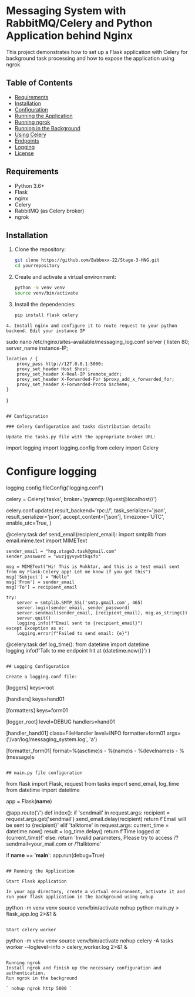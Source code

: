# Messaging System with RabbitMQ/Celery and Python Application behind Nginx

This project demonstrates how to set up a Flask application with Celery for background task processing and how to expose the application using ngrok.

## Table of Contents

- [Requirements](#requirements)
- [Installation](#installation)
- [Configuration](#configuration)
- [Running the Application](#running-the-application)
- [Running ngrok](#running-ngrok)
- [Running in the Background](#running-in-the-background)
- [Using Celery](#using-celery)
- [Endpoints](#endpoints)
- [Logging](#logging)
- [License](#license)

## Requirements

- Python 3.6+
- Flask
- nginx
- Celery
- RabbitMQ (as Celery broker)
- ngrok

## Installation

1. Clone the repository:

    ```bash
    git clone https://github.com/Babbexx-22/Stage-3-HNG.git
    cd yourrepository
    ```

2. Create and activate a virtual environment:

    ```bash
    python -m venv venv
    source venv/bin/activate 
    ```

3. Install the dependencies:

    ```bash
    pip install flask celery
  ```
4. Install nginx and configure it to route request to your python backend. Edit your instance IP

```
sudo nano /etc/nginx/sites-available/messaging_log.conf
server {
    listen 80;
    server_name instance-IP;

    location / {
        proxy_pass http://127.0.0.1:5000;
        proxy_set_header Host $host;
        proxy_set_header X-Real-IP $remote_addr;
        proxy_set_header X-Forwarded-For $proxy_add_x_forwarded_for;
        proxy_set_header X-Forwarded-Proto $scheme;
    }
}

```

## Configuration

### Celery Configuration and tasks distribution details

Update the tasks.py file with the appropriate broker URL:

```
import logging
import logging.config
from celery import Celery

# Configure logging
logging.config.fileConfig('logging.conf')

celery = Celery('tasks', broker='pyamqp://guest@localhost//')

celery.conf.update(
    result_backend='rpc://',
    task_serializer='json',
    result_serializer='json',
    accept_content=['json'],
    timezone='UTC',
    enable_utc=True,
)

@celery.task
def send_email(recipient_email):
    import smtplib
    from email.mime.text import MIMEText

    sender_email = "hng.stage3.task@gmail.com"
    sender_password = "wuzjgyvywbtkqsfo"

    msg = MIMEText("Hi! This is Mukhtar, and this is a test email sent from my Flask-Celery app! Let me know if you got this")
    msg['Subject'] = "Hello"
    msg['From'] = sender_email
    msg['To'] = recipient_email

    try:
        server = smtplib.SMTP_SSL('smtp.gmail.com', 465)
        server.login(sender_email, sender_password)
        server.sendmail(sender_email, [recipient_email], msg.as_string())
        server.quit()
        logging.info(f"Email sent to {recipient_email}")
    except Exception as e:
        logging.error(f"Failed to send email: {e}")

@celery.task
def log_time():
    from datetime import datetime
    logging.info(f'Talk to me endpoint hit at {datetime.now()}')
)

```

## Logging Configuration

Create a logging.conf file:

```
[loggers]
keys=root

[handlers]
keys=hand01

[formatters]
keys=form01

[logger_root]
level=DEBUG
handlers=hand01

[handler_hand01]
class=FileHandler
level=INFO
formatter=form01
args=('/var/log/messaging_system.log', 'a')

[formatter_form01]
format=%(asctime)s - %(name)s - %(levelname)s - %(message)s

```

## main.py file configuration

```
from flask import Flask, request
from tasks import send_email, log_time
from datetime import datetime


app = Flask(__name__)

@app.route('/')
def index():
    if 'sendmail' in request.args:
        recipient = request.args.get('sendmail')
        send_email.delay(recipient)
        return f'Email will be sent to {recipient}'
    elif 'talktome' in request.args:
        current_time = datetime.now()
        result = log_time.delay()
        return f'Time logged at {current_time}!'
    else:
        return 'Invalid parameters, Please try to access /?sendmail=your_mail.com or /?talktome'

if __name__ == '__main__':
    app.run(debug=True)

```

## Running the Application

Start Flask Application 

In your app directory, create a virtual environment, activate it and run your flask application in the background using nohup

```
python -m venv venv
source venv/bin/activate
nohup python main.py > flask_app.log 2>&1 &

```

Start celery worker

```
python -m venv venv
source venv/bin/activate
nohup celery -A tasks worker --loglevel=info > celery_worker.log 2>&1 &

```

Running ngrok
Install ngrok and finish up the necessary configuration and authentication.
Run ngrok in the background

` nohup ngrok http 5000 `

